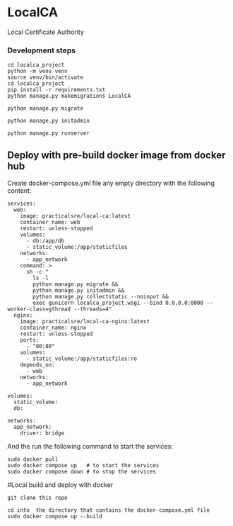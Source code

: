 # LocalCA
Local Certificate Authority 



### Development steps
```
cd localca_project
python -m venv venv
source venv/bin/activate
cd localca_project
pip install -r requirements.txt
python manage.py makemigrations LocalCA

python manage.py migrate

python manage.py initadmin

python manage.py runserver
```

## Deploy with pre-build docker image from docker hub 

Create docker-compose.yml file any empty directory with the following content:

```
services:
  web:
    image: practicalsre/local-ca:latest
    container_name: web
    restart: unless-stopped
    volumes:
      - db:/app/db
      - static_volume:/app/staticfiles
    networks:
      - app_network
    command: >
      sh -c "
        ls -l
        python manage.py migrate &&
        python manage.py initadmin &&
        python manage.py collectstatic --noinput &&
        exec gunicorn localca_project.wsgi --bind 0.0.0.0:8000 --worker-class=gthread --threads=4"
  nginx:
    image: practicalsre/local-ca-nginx:latest
    container_name: nginx
    restart: unless-stopped
    ports:
      - "80:80"
    volumes:
      - static_volume:/app/staticfiles:ro
    depends_on:
      - web
    networks:
      - app_network

volumes:
  static_volume:
  db: 

networks:
  app_network:
    driver: bridge
```
And the run the following command to start the services:

```
sudo docker pull 
sudo docker compose up   # to start the services
sudo docker compose down # to stop the services
```

#Local build and deploy with docker

```
git clone this repo

cd into  the directory that contains the docker-compose.yml file
sudo docker compose up --build

```
